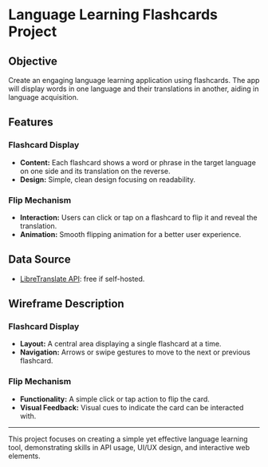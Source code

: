 # Language Learning Flashcards Project

## Objective
Create an engaging language learning application using flashcards. The app will display words in one language and their translations in another, aiding in language acquisition.

## Features

### Flashcard Display
- **Content:** Each flashcard shows a word or phrase in the target language on one side and its translation on the reverse.
- **Design:** Simple, clean design focusing on readability.

### Flip Mechanism
- **Interaction:** Users can click or tap on a flashcard to flip it and reveal the translation.
- **Animation:** Smooth flipping animation for a better user experience.

## Data Source
- [LibreTranslate API](https://libretranslate.com/):  free if self-hosted.

## Wireframe Description

### Flashcard Display
- **Layout:** A central area displaying a single flashcard at a time.
- **Navigation:** Arrows or swipe gestures to move to the next or previous flashcard.

### Flip Mechanism
- **Functionality:** A simple click or tap action to flip the card.
- **Visual Feedback:** Visual cues to indicate the card can be interacted with.

---

This project focuses on creating a simple yet effective language learning tool, demonstrating skills in API usage, UI/UX design, and interactive web elements.
